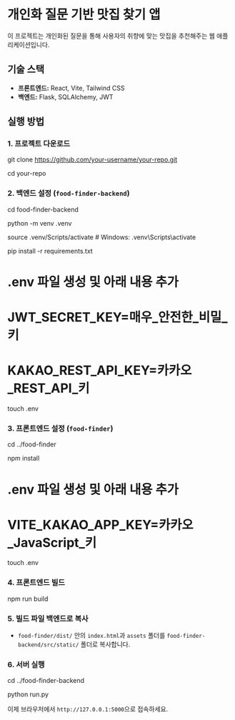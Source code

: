 # 개인화 질문 기반 맛집 찾기 앱

이 프로젝트는 개인화된 질문을 통해 사용자의 취향에 맞는 맛집을 추천해주는 웹 애플리케이션입니다.

## 기술 스택
- **프론트엔드:** React, Vite, Tailwind CSS
- **백엔드:** Flask, SQLAlchemy, JWT

## 실행 방법

### 1. 프로젝트 다운로드
git clone https://github.com/your-username/your-repo.git

cd your-repo

### 2. 백엔드 설정 (`food-finder-backend`)
cd food-finder-backend

python -m venv .venv

source .venv/Scripts/activate  # Windows: .venv\Scripts\activate

pip install -r requirements.txt

# .env 파일 생성 및 아래 내용 추가
# JWT_SECRET_KEY=매우_안전한_비밀_키
# KAKAO_REST_API_KEY=카카오_REST_API_키
touch .env

### 3. 프론트엔드 설정 (`food-finder`)
cd ../food-finder

npm install

# .env 파일 생성 및 아래 내용 추가
# VITE_KAKAO_APP_KEY=카카오_JavaScript_키
touch .env

### 4. 프론트엔드 빌드
npm run build

### 5. 빌드 파일 백엔드로 복사
- `food-finder/dist/` 안의 `index.html`과 `assets` 폴더를 `food-finder-backend/src/static/` 폴더로 복사합니다.

### 6. 서버 실행
cd ../food-finder-backend

python run.py

이제 브라우저에서 `http://127.0.0.1:5000`으로 접속하세요.
